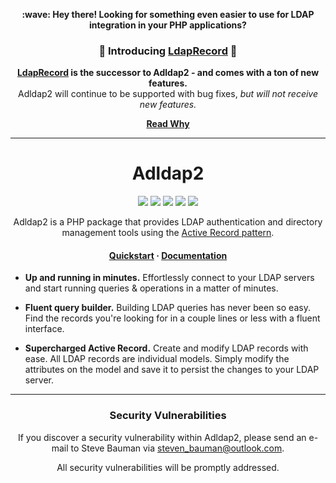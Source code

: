 <p align="center">
<strong>:wave: Hey there! Looking for something even easier to use for LDAP integration in your PHP applications?</strong>
</br>
<h3 align="center">
 🎉 Introducing <a href="https://github.com/DirectoryTree/LdapRecord" target="_blank" title="LdapRecord GitHub Repository">LdapRecord</a> 🎉
</h3>
</p>

<p align="center">
    <strong>
        <a href="https://ldaprecord.com">LdapRecord</a> is the successor to Adldap2 - and comes with a ton of new features.
    </strong> </br> Adldap2 will continue to be supported with bug fixes, <i>but will not receive new features.</i>
</p>

<p align="center">
 <strong>
 <a href="https://stevebauman.ca/why-ldap-record/">Read Why</a>
 </strong>
</p>

<hr/>

<h1 align="center">Adldap2</h1>

<p align="center">
    <a href="https://github.com/Adldap2/Adldap2/actions"><img src="https://img.shields.io/github/workflow/status/adldap2/adldap2/Tests.svg?style=flat-square"/></a>
    <a href="https://scrutinizer-ci.com/g/Adldap2/Adldap2/?branch=master"><img src="https://img.shields.io/scrutinizer/g/adLDAP2/adLDAP2/master.svg?style=flat-square"/></a>
    <a href="https://packagist.org/packages/adldap2/adldap2"><img src="https://img.shields.io/packagist/dt/adldap2/adldap2.svg?style=flat-square"/></a>
    <a href="https://packagist.org/packages/adldap2/adldap2"><img src="https://img.shields.io/packagist/v/adldap2/adldap2.svg?style=flat-square"/></a>
    <a href="https://packagist.org/packages/adldap2/adldap2"><img src="https://img.shields.io/packagist/l/adldap2/adldap2.svg?style=flat-square"/></a>
</p>

<p align="center">
    Adldap2 is a PHP package that provides LDAP authentication and directory management tools using the <a href="https://en.wikipedia.org/wiki/Active_record_pattern">Active Record pattern</a>.
</p>

<h4 align="center">
    <a href="http://adldap2.github.io/Adldap2/#/?id=quick-start">Quickstart</a>
    <span> · </span>
    <a href="http://adldap2.github.io/Adldap2/">Documentation</a>
</h4>

-   **Up and running in minutes.** Effortlessly connect to your LDAP servers and start running queries & operations in a matter of minutes.

-   **Fluent query builder.** Building LDAP queries has never been so easy. Find the records you're looking for in a couple lines or less with a fluent interface.

-   **Supercharged Active Record.** Create and modify LDAP records with ease. All LDAP records are individual models. Simply modify the attributes on the model and save it to persist the changes to your LDAP server.

---

<h3 align="center">Security Vulnerabilities</h3>

<p align="center">If you discover a security vulnerability within Adldap2, please send an e-mail to Steve Bauman via <a href="mailto:steven_bauman@outlook.com">steven_bauman@outlook.com</a>.</p>

<p align="center">All security vulnerabilities will be promptly addressed.</p>

